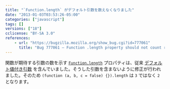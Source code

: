 ```yaml
---
title: "`Function.length` がデフォルト引数を数えなくなりました"
date: "2013-01-03T03:53:26-05:00"
categories: ["javascript"]
tags: []
versions: ["18"]
cclicense: "BY-SA 3.0"
references:
    - url: "https://bugzilla.mozilla.org/show_bug.cgi?id=777061"
      title: "Bug 777061 – Function .length property should not count rest parameters or parameters with default values"
---
```

関数が期待する引数の数を示す [`Function.length`](https://developer.mozilla.org/docs/JavaScript/Reference/Global_Objects/Function/length) プロパティは、従来 [デフォルト値付き引数](https://developer.mozilla.org/docs/JavaScript/Reference/default_parameters) を含んでいました。そうした引数を含まないように修正が行われました。そのため `(function (a, b, c = false) {}).length` は `3` ではなく `2` となります。
